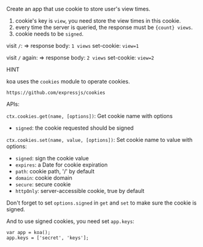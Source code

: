Create an app that use cookie to store user's view times.

1. cookie's key is `view`, you need store the view times in this cookie.
2. every time the server is queried, the response must be `{count} views`.
3. cookie needs to be `signed`.

visit `/`:
=>
response body: `1 views`
set-cookie: `view=1`

visit `/` again:
=>
response body: `2 views`
set-cookie: `view=2`

HINT

koa uses the `cookies` module to operate cookies.

```
https://github.com/expressjs/cookies
```

APIs:

`ctx.cookies.get(name, [options])`: Get cookie name with options
  - `signed`: the cookie requested should be signed

`ctx.cookies.set(name, value, [options])`: Set cookie name to value with options:

  - `signed`: sign the cookie value
  - `expires`: a Date for cookie expiration
  - `path`: cookie path, '/' by default
  - `domain`: cookie domain
  - `secure`: secure cookie
  - `httpOnly`: server-accessible cookie, true by default

Don't forget to set `options.signed` in `get` and `set` to make sure the cookie is signed.

And to use signed cookies, you need set `app.keys`:

```
var app = koa();
app.keys = ['secret', 'keys'];
```
